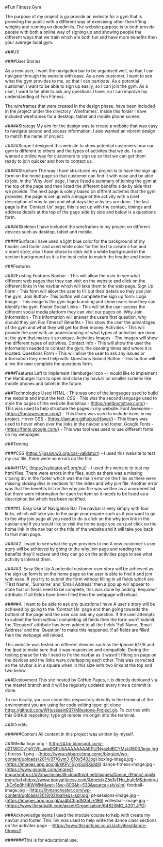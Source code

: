 #Fun Fitness Gym

The purpose of my project is go provide an website for a gym that is providing the public with a different way of exercising other then lifting weights and running on dreadmills.
The website purpose is to both provide people with both a online way of signing up and showing people the different ways that we train which are both fun and have more benefits then your average local gym. 

###UX

####User Stories

As a new user, I want the navigation bar to be organised well, so that I can navigate through the website with ease.
As a new customer, I want to see what the gym provides to me, so that I can partipate.
As a potential customer, I want to be able to sign up easily, so I can join the gym.
As a user, I want to be able to ask any questions I have, so I can improve my understanding of Fun Fitness.

The wireframes that were created in the design phase, have been included in the project under the directory 'Wireframes'.
Inside this folder I have included wireframes for a desktop, tablet and mobile phone screen.

#####Strategy
My aim for the design was to create a website that was easy to navigate around and access information.
I also wanted an vibrant design to match the name of project.

#####Scope
I designed this website to show potential customers how our gym is different to others and the types of activites that we do. 
I also wanted a online way for customers to sign up so that we can get them ready to join quicker and how to contact us.

#####Structure
The way I have structured my project is to have the sign up form on the home page so that customer can find it with ease and be able to join.
In the 'Why Join' page, I have listed a summary of joining the gym at the top of the page and then listed the different benefits side by side that we provide.
The next page is solely based on diffrent activites that the gym provides, the page is set up with a image of the activity with a brief description of why to join and what days the activites are done.
The last page is the 'Contact Us' page, this is set up with the contact, timings and address details at the top of the page side by side and below is a questions form.

#####Skeleton
I have included the wireframes in my project on different devices such as desktop, tablet and mobile.

#####Surface
I have used a light blue color for the background of my header and footer and used white color for the text to create a fun and vibrant style, also I have chose to stick with a white background in the section background as it is the best color to match the header and footer.

###Features

####Existing Features
Navbar - This will allow the user to see what different web pages that they can visit on the website and click on the different links in the navbar which will take them to the web page.
Sign Up Form - This form will allow the user to fill out their details so they can join the gym.
Join Button- This button will complete the sign up form.
Logo Image - This image is the gym logo branding and show users how they can identify the gym.
Footer Social Links - This will let the user access the different social media platform they can visit our pages on.
Why Join Information - This information will answer the users first question, why should they join Fun Fitness?
Benefits - This show the user the advantages of the gym and what they will get for their money. 
Activities - This will provide the user with an understanding of what types of activities are done at the gym that makes it so unique.
Activities Images - The images will show the different types of activities.
Contact Info - This will show the user the information needed to contact the gym, the opening times and where it is located.
Questions Form - This will allow the user to ask any issues or information they need help with.
Questions Submit Button - This button will allow the user complete the questions form.

####Features Left to Implement
Hamburger Icon - I would like to implement the Hamburger Icon to open and close my navbar on smaller screens like mobile phones and tablet in the future. 

###Technologies Used
HTML - This was one of the langauges used to build the website and input the text.
CSS - This was the second language used to style the pages of the website 
Bootstrap - (https://getbootstrap.com/) - This was used to help structure the pages in my website.
Font Awesome - (https://fontawesome.com/) - This libary was used to include icons in my project.
Hover CSS - (https://ianlunn.github.io/Hover/) - This libary was used to hover when over the links in the navbar and footer.
Google Fonts - (https://fonts.google.com/) - This was tool was used to use different fonts on my webpages.


###Testing

####CSS 
(https://jigsaw.w3.org/css-validator/) - I used this website to test my css file, there were no errors on the file.

####HTML
(https://validator.w3.org/nu/) - I used this website to test my html files. There were errors in the files, such as there was a missing closing div in the footer which was the main error on the files as there were missing closing divs in sections for the index and why join file.
Another error was that the benefits list on the why join file was written as a unordered list, but there were information for each list item so it needs to be listed as a description list which has been rectified.

#####1. Easy Use of Navigation Bar 
The navbar is very simply with four links, which will take you to the page your require such as if you want to go to the why join page all you need to do is click on the why join link in the navbar and if you would like to visit the home page you can just click on the home link in the nav bar or the title of the website and it will take you back to that main page.

#####2. I want to see what the gym provides to me 
A new customer's user story will be achieved by going to the why join page and reading the benefits they'll recieve and they can go on the activities page to see what activity's interest them.

#####3. Easy Sign Up
A potential customer user story will be achieved as the sign up form is on the home page so the user is able to find it and join with ease.
If you try to submit the form without filling in all fields which are 'First Name', 'Surname' and 'Email Address' then a pop up will appear to state that all fields need to be complete, this was done by adding 'Required' attribute.
If all fields have been filled then the webpage will reload.  

#####4. I want to be able to ask any questions I have
A user's story will be achieved by going to the 'Contact Us' page and then going towards the bottom of the page and the user can ask any question.
If the user attempts to submit the form without completing all fields then the form won't submit, the 'Required' attribute has been added to all the fields 'Full Name, 'Email Address' and the 'Question' to make this happened.
If all fields are filled then the webpage will reload. 

This website was tested on different devices such as the Iphone 6/7/8 and the Ipad to make sure that it was responsive and compatible.
During the testing phase for this I need to fix the navbar as it wasnt't fitting on page on the devices and the links were overlapping each other.
This was corrected so the navbar is in a square when in this size with two links at the top and two below.

###Deployment
This site hosted by GitHub Pages, it is directly deployed via the master branch and it will be regularly updated every time a commit is done.

To run locally, you can clone this respository directly in the terminal of the environment you are using for code editing type: git clone https://github.com/WHusssain937/Milestone-Project.git.
To cut ties with this GitHub repository, type git remote rm origin into the terminal.

###Credits

######Content
All content in this project was written by myself. 

###Media
logo.png - (http://4.bp.blogspot.com/-d2TWCCv1jbY/Vh_aqa9QPUI/AAAAAAAAEPU/NyazbIBCYMs/s1600/logo.jpg) 
fitness-1.png - (https://www.shbarcelona.comc/blog/en/wp-content/uploads/2014/07/Gym3-810x540.jpg)
boxing-image.jpg - (https://images.app.goo.gl/kKPv1SyvjSoRXjdd8)
dance-fitness-image.jpg - (https://www.google.com/imgres?imgurl=https://d2xhaclmiois39.cloudfront.net/images/Dance_(Ethnic).jpg&imgrefurl=https://www.booyafitness.com/&docid=Z5o1vTHn_bufeM&tbnid=u_kCr6p8hHKWWM:&vet=1&w=800&h=533&source=sh/x/im)
football-image.jpg - (https://ihmanchester.com/wp-content/uploads/2018/02/balllegs-sdr.jpg)
pt-sessions-image.jpg - (https://images.app.goo.gl/ua4bChgdN35LiE196)
volleyball-image.jpg - (https://www.thesubath.com/asset/Organisation/6482/IMG_4201.JPG)

###Acknowledgements
I used the module course to help with create my navbar and footer.
This link was used to help write the dance class sections on the activites page - (https://www.thisgirlcan.co.uk/activities/dance-fitness/)

#######This is for educational use.